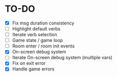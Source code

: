 # TO-DO

- [X] Fix msg duration consistency
- [ ] Highlight default verbs
- [ ] Iterate verb selection
- [ ] Game state / game loop
- [ ] Room enter / room init events
- [X] On-screen debug system
- [ ] Iterate On-screen debug system (multiple vars)
- [X] Fix on exit error
- [X] Handle game errors
